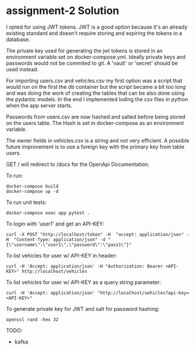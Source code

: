 # assignment-2 Solution

I opted for using JWT tokens. JWT is a good option because it's an already existing standard and doesn't require storing and expiring the tokens in a database.

The private key used for generating the jwt tokens is stored in an environment variable set on docker-compose.yml. Ideally private keys and passwords would not be commited to git. A 'vault' or 'secret' should be used instead.

For importing users.csv and vehicles.csv my first option was a script that would run on the first the db container but the script became a bit too long and was doing the work of creating the tables that can be also done using the pydantic models. In the end I implemented loding the csv files in python when the app server starts.

Passwords from users.csv are now hashed and salted before being stored on the users table. The Hash is set in docker-compose as an environment variable.

The owner fields in vehicles.csv is a string and not very efficient. A possible future improvement is to use a foreign key with the primary key from table users.


GET / will redirect to /docs for the OpenApi Documentation.


To run:
```shell
docker-compose build
docker-compose up -d
```

To run unit tests:
```shell
docker-compose exec app pytest .
```

To login with 'user1' and get an API-KEY:
```shell
curl -X POST "http://localhost/token" -H  "accept: application/json" -H  "Content-Type: application/json" -d "{\"username\":\"user1\",\"password\":\"pass1\"}"
```

To list vehicles for user w/ API-KEY in header:
```shell
curl -H 'Accept: application/json' -H "Authorization: Bearer <API-KEY>" http://localhost/vehicles
```

To list vehicles for user w/ API-KEY as a query string parameter:
```shell
curl -H 'Accept: application/json' "http://localhost/vehicles?api-key=<API-KEY>"
```


To generate private key for JWT and salt for password hashing:
```shell
openssl rand -hex 32
```

TODO:
- kafka 


